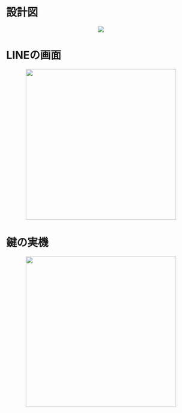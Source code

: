  
# 設計図
 
 
<div align="center">
 <img src="https://readme-img.s3.ap-northeast-1.amazonaws.com/img/my_smartlock.png">
</div>

# LINEの画面
<div align="center">
 <img src="https://readme-img.s3.ap-northeast-1.amazonaws.com/img/line_%E6%93%8D%E4%BD%9C.PNG" width="400px">
</div>

# 鍵の実機
<div align="center">
 <img src="https://readme-img.s3.ap-northeast-1.amazonaws.com/img/IMG_6626.jpg" width="400px">
</div>
 

